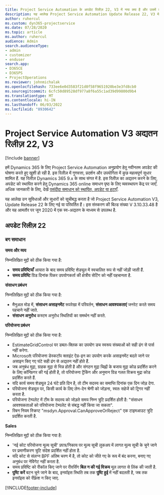 ```yaml
---
title: Project Service Automation के अपडेट रिलीज़ 22, V3 में नया क्या है और उसमें क्या परिवर्तन हुआ है
description: यह आलेख Project Service Automation Update Release 22, V3 में उपलब्ध सुविधाओं और सुधारों को सूचीबद्ध करता है।
author: ruhercul
ms.custom: dyn365-projectservice
ms.date: 07/28/2020
ms.topic: article
ms.author: ruhercul
audience: Admin
search.audienceType:
- admin
- customizer
- enduser
search.app:
- D365CE
- D365PS
- ProjectOperations
ms.reviewer: johnmichalak
ms.openlocfilehash: 733ee6e0d3583f21d0f58f9651920be3e3fd8cb0
ms.sourcegitcommit: 6cfc50d89528df977a8f6a55c1ad39d99800d9b4
ms.translationtype: MT
ms.contentlocale: hi-IN
ms.lasthandoff: 06/03/2022
ms.locfileid: "8930642"
---
```

# <a name="project-service-automation-update-release-22-v3"></a>Project Service Automation V3 अद्यतन रिलीज़ 22, V3

[!include [banner](../includes/psa-now-project-operations.md)]

हमें Dynamics 365 के लिए Project Service Automation अनुप्रयोग हेतु नवीनतम अपडेट की घोषणा करते हुए खुशी हो रही है. इस रिलीज़ में गुणवत्ता, प्रदर्शन और उपयोगिता में कुछ महत्वपूर्ण सुधार शामिल हैं. यह रिलीज़ Dynamics 365 9.x के साथ संगत में है. इस रिलीज़ का अद्यतन करने के लिए, अपडेट को स्थापित करने हेतु Dynamics 365 online समाधन पृष्ठ के लिए व्यवस्थापन केंद्र पर जाएँ. अधिक जानकारी के लिए, देखें [पसंदीदा समाधान को स्थापित, अपडेट या हटाएँ](/power-platform/admin/install-remove-preferred-solution).

यह आलेख उन सुविधाओं और सुधारों को सूचीबद्ध करता है जो Project Service Automation V3, Update Release 22 के लिए नई या परिवर्तित हैं। इस संस्करण की बिल्ड संख्या V 3.10.33.48 है और यह आमतौर पर जून 2020 में एक स्व-अद्यतन के माध्यम से उपलब्ध है.

## <a name="update-release-22"></a>अपडेट रिलीज़ 22

### <a name="bug-fixes"></a>बग समाधान



**समय और व्यय**

निम्नलिखित मुद्दों को ठीक किया गया है:

- **समय प्रविष्टियाँ** आयात के बाद समय प्रविष्टि शेड्यूल में स्वचालित रूप से नहीं जोड़ी जाती हैं.
- **समय प्रविष्टि** ग्रिड दिनांक पिकर उपयोगकर्ता की क्षेत्रीय सेटिंग को नहीं पहचानता है.

**संसाधन प्रबंधन**

निम्नलिखित मुद्दों को ठीक किया गया है:

- मैनुअल मोड में, **संसाधन असाइनमेंट** रूपरेखा में परिवर्तन, **संसाधन आवश्यकताएं** जनरेट करते समय पहचाने नहीं जाते.
- **संसाधन अनुरोध** कस्टम अनुरोध स्थितियों का समर्थन नहीं करते.

**परियोजना प्रबंधन**

निम्नलिखित मुद्दों को ठीक किया गया है:

- EstimateGridControl पर डबल-क्लिक का उपयोग डच स्वरूप संख्याओं को सही ढंग से पार्स नहीं करेगा.
- Microsoft परियोजना डेस्कटॉप क्लाइंट ऐड-इन का उपयोग करके असाइनमेंट बदले जाने पर असाइन किए गए घंटे सही ढंग से अद्यतन नहीं होते हैं.
- जब अनुबंध मुद्रा, ग्राहक मुद्रा से भिन्न होती है और संगठन मुद्रा चिह्नों के बजाय मुद्रा कोड प्रदर्शित करने के लिए कॉन्फ़िगर की गई होती है, तो परियोजना ट्रैकिंग और अनुमान ग्रिड गलत विक्रय मुद्रा कोड प्रदर्शित करते हैं.
- यदि कार्य समय शेड्यूल 24 घंटे प्रति दिन है, तो टीम सदस्य का समाप्ति दिनांक एक दिन जोड़ देगा.
- परियोजना शेड्यूल पर, किसी कार्य के लिए लेन-देन श्रेणी को जोड़ना, स्वतः सहेजें को ट्रिगर नहीं करता है.
- परियोजना टेम्पलेट में टीम के सदस्य को जोड़ते समय निम्न त्रुटि प्रदर्शित होती है: "संसाधन आवश्यकताओं को परियोजना टेम्पलेट से संबद्ध नहीं किया जा सकता". 
- रिबन नियम स्क्रिप्ट "msdyn.Approval.CanApproveOrReject" एक टाइमआउट त्रुटि प्रदर्शित करती है.

**Sales**

निम्नलिखित मुद्दों को ठीक किया गया है:

- 'नई कोट परियोजना मूल्य सूची' प्रपत्र/निकाय पर मूल्य सूची लुकअप में लागत मूल्य सूची के चुने जाने पर प्रमाणीकरण त्रुटि संदेश प्रदर्शित नहीं होता है.
- यदि कोट से संलग्न BPF अंतिम चरण में है, तो कोट को जीते गए के रूप में बंद करना, बनाए गए अनुबंध पर नेविगेट नहीं करता है.
- समय प्रविष्टि को रीकॉल किए जाने पर रीवर्सिंग **बिल न की गई विक्रय** मूल लागत से लिंक की जाती है.
- **पुष्टि करें** बटन चुने जाने के बाद, इनवॉइस स्थिति तब तक **पुष्टि हुई** में नहीं बदलती है, जब तक इनवॉइस को रीफ़्रेश न किए जाए.


[!INCLUDE[footer-include](../includes/footer-banner.md)]
